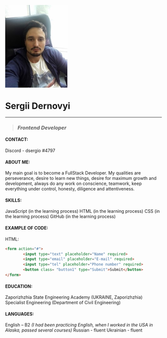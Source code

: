 ![Foto](https://github.com/dsergio0301/rsschool-cv/blob/rsschool-cv-html/CVfoto.jpg)
# **Sergii Dernovyi**
---
>### _Frontend Developer_

#### CONTACT:
Discord - dsergio #4797

#### ABOUT ME:
My main goal is to become a FullStack Developer.
My qualities are perseverance, desire to learn new things, desire for maximum growth and development, always do any work on conscience, teamwork, keep everything under control, honesty, diligence and attentiveness.

#### SKILLS:
JavaScript (in the learning process)
HTML (in the learning process)
CSS (in the learning process)
GitHub (in the learning process)

#### EXAMPLE OF CODE:
HTML:
```html
<form action="#">
		<input type="text" placeholder="Name" required>
		<input type="email" placeholder="E-mail" required>
		<input type="tel" placeholder="Phone number" required>
		<button class= "button1" type="Submit">Submit</button>
</form>
```

#### EDUCATION:
Zaporizhzhia State Engineering Academy (UKRAINE, Zaporizhzhia)
Specialist Engineering (Department of Civil Engineering)

#### LANGUAGES:
English – B2 _(I had been practicing English, when I worked in the USA in Alaska, passed several courses)_
Russian - fluent
Ukrainian - fluent
